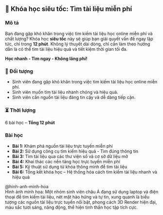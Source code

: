## 📌 Khóa học siêu tốc: Tìm tài liệu miễn phí  

### Mô tả  
Bạn đang gặp khó khăn trong việc tìm kiếm tài liệu học online miễn phí và chất lượng? Khóa học **siêu tốc** này sẽ giúp bạn giải quyết vấn đề ngay lập tức, chỉ trong **12 phút**. Không lý thuyết dài dòng, chỉ cần làm theo hướng dẫn là có thể tìm tài liệu hiệu quả và tiết kiệm thời gian tối đa.

**Học nhanh - Tìm ngay - Không lãng phí!**  

### 🎯 Đối tượng  
- Sinh viên đang gặp khó khăn trong việc tìm kiếm tài liệu học online miễn phí.  
- Sinh viên muốn tìm tài liệu nhanh chóng và hiệu quả.  
- Sinh viên cần nguồn tài liệu đáng tin cậy và dễ dàng tiếp cận.  

### ⏳ Thời lượng  
6 bài học – **Tổng 12 phút**  

### Bài học  
- **Bài 1:** Khám phá nguồn tài liệu trực tuyến miễn phí  
- **Bài 2:** Sử dụng công cụ tìm kiếm hiệu quả - Tìm đúng thông tin  
- **Bài 3:** Tìm tài liệu qua các thư viện số và cơ sở dữ liệu mở  
- **Bài 4:** Khai thác các nền tảng học trực tuyến miễn phí  
- **Bài 5:** Kỹ thuật sử dụng từ khóa thông minh để tìm tài liệu  
- **Bài 6:** Tổng kết khóa học – Hệ thống hóa cách tìm kiếm tài liệu nhanh và hiệu quả  

@hinh-anh-minh-hoa  
Hình ảnh minh họa: Một nhóm sinh viên châu Á đang sử dụng laptop và điện thoại để tìm kiếm tài liệu, nét mặt hào hứng và tự tin, xung quanh là biểu tượng các nguồn tài liệu trực tuyến nổi bật, phong cách 3D Render hiện đại, màu sắc tươi sáng, năng động, thể hiện tinh thần học tập tích cực.